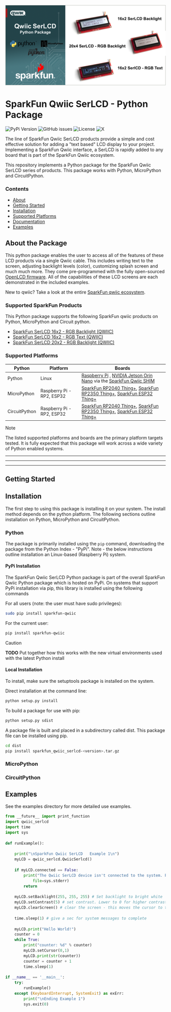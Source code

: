 ![Qwiic SerLCD Python Package](docs/images/gh-banner-py-qwiic-serlcd.png "qwiic SerLCD Python Package" )

# SparkFun Qwiic SerLCD - Python Package

![PyPi Version](https://img.shields.io/pypi/v/sparkfun_qwiic_serlcd)
![GitHub issues](https://img.shields.io/github/issues/sparkfun/Qwiic_SerLCD_Py)
![License](https://img.shields.io/github/license/sparkfun/Qwiic_SerLCD_Py)
![X](https://img.shields.io/twitter/follow/sparkfun)

The line of SparkFun Qwiic SerLCD products provide a simple and cost effective solution for adding a "text based" LCD display to your project. Implementing a SparkFun Qwiic interface, a SerLCD is rapidly added to any board that is part of the SparkFun Qwiic ecosystem.

This repository implements a Python package for the SparkFun Qwiic SerLCD series of products. This package works with Python, MicroPython and CircuitPython.

### Contents

* [About](#about-the-package)
* [Getting Started](#getting-started)
* [Installation](#installation)
* [Supported Platforms](#supported-platforms)
* [Documentation](https://docs.sparkfun.com/Qwiic_SerLCD_Py/)
* [Examples](#examples)

## About the Package

This python package enables the user to access all of the features of these LCD products via a single Qwiic cable. This includes writing text to the screen, adjusting backlight levels (color), customizing splash screen and much much more. They come pre-programmed with the fully open-sourced [OpenLCD firmware](https://github.com/sparkfun/OpenLCD). All of the capabilities of these LCD screens are each demonstrated in the included examples.


New to qwiic? Take a look at the entire [SparkFun qwiic ecosystem](https://www.sparkfun.com/qwiic).
### Supported SparkFun Products

This Python package supports the following SparkFun qwiic products on Python, MicroPython and Circuit python. 

* [SparkFun SerLCD 16x2 - RGB Backlight (QWIIC)](https://www.sparkfun.com/products/16396)
* [SparkFun SerLCD 16x2 - RGB Text (QWIIC)](https://www.sparkfun.com/products/16397)
* [SparkFun SerLCD 20x2 - RGB Backlight (QWIIC)](https://www.sparkfun.com/products/16398)

### Supported Platforms

| Python | Platform | Boards |
|--|--|--|
| Python | Linux | [Raspberry Pi](https://www.sparkfun.com/raspberry-pi-5-8gb.html) , [NVIDIA Jetson Orin Nano](https://www.sparkfun.com/nvidia-jetson-orin-nano-developer-kit.html) via the [SparkFun Qwiic SHIM](https://www.sparkfun.com/sparkfun-qwiic-shim-for-raspberry-pi.html) |
| MicroPython | Raspberry Pi - RP2, ESP32 | [SparkFun RP2040 Thing+](https://www.sparkfun.com/sparkfun-thing-plus-rp2040.html), [SparkFun RP2350 Thing+](https://www.sparkfun.com/sparkfun-thing-plus-rp2350.html), [SparkFun ESP32 Thing+](https://www.sparkfun.com/sparkfun-thing-plus-esp32-wroom-usb-c.html)
|CircuitPython | Raspberry Pi - RP2, ESP32 | [SparkFun RP2040 Thing+](https://www.sparkfun.com/sparkfun-thing-plus-rp2040.html), [SparkFun RP2350 Thing+](https://www.sparkfun.com/sparkfun-thing-plus-rp2350.html), [SparkFun ESP32 Thing+](https://www.sparkfun.com/sparkfun-thing-plus-esp32-wroom-usb-c.html)

> [!NOTE]
> The listed supported platforms and boards are the primary platform targets tested. It is fully expected that this package will work across a wide variety of Python enabled systems. 


---
---
---
## Getting Started



## Installation 

The first step to using this package is installing it on your system. The install method depends on the python platform. The following sections outline installation on Python, MicroPython and CircuitPython.

### Python 

The package is primarily installed using the `pip` command, downloading the package from the Python Index - "PyPi". Note - the below instructions outline installation an Linux-based (Raspberry Pi) system.

#### PyPi Installation

The SparkFun Qwiic SerLCD Python package is part of the overall SparkFun Qwiic Python package which is hosted on PyPi. On systems that support PyPi installation via pip, this library is installed using the following commands

For all users (note: the user must have sudo privileges):
```sh
sudo pip install sparkfun-qwiic
```
For the current user:

```sh
pip install sparkfun-qwiic
```

> [!CAUTION]
> **TODO** Put together how this works with the new virtual environments used with the latest Python install

#### Local Installation
To install, make sure the setuptools package is installed on the system.

Direct installation at the command line:
```sh
python setup.py install
```

To build a package for use with pip:
```sh
python setup.py sdist
 ```
A package file is built and placed in a subdirectory called dist. This package file can be installed using pip.
```sh
cd dist
pip install sparkfun_qwiic_serlcd-<version>.tar.gz
```

### MicroPython

### CircuitPython

## Examples


See the examples directory for more detailed use examples.

```python
from __future__ import print_function
import qwiic_serlcd
import time
import sys

def runExample():

	print("\nSparkFun Qwiic SerLCD   Example 1\n")
	myLCD = qwiic_serlcd.QwiicSerlcd()

	if myLCD.connected == False:
		print("The Qwiic SerLCD device isn't connected to the system. Please check your connection", \
			file=sys.stderr)
		return

	myLCD.setBacklight(255, 255, 255) # Set backlight to bright white
	myLCD.setContrast(5) # set contrast. Lower to 0 for higher contrast.
	myLCD.clearScreen() # clear the screen - this moves the cursor to the home position as well

	time.sleep(1) # give a sec for system messages to complete
	
	myLCD.print("Hello World!")
	counter = 0
	while True:
		print("counter: %d" % counter)
		myLCD.setCursor(0,1)
		myLCD.print(str(counter))
		counter = counter + 1
		time.sleep(1)

if __name__ == '__main__':
	try:
		runExample()
	except (KeyboardInterrupt, SystemExit) as exErr:
		print("\nEnding Example 1")
		sys.exit(0)
```

